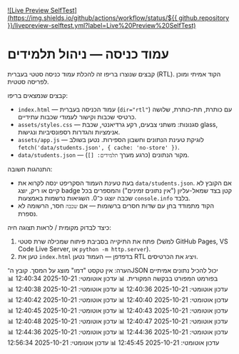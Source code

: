 [![Live Preview SelfTest](https://img.shields.io/github/actions/workflow/status/${{ github.repository }}/livepreview-selftest.yml?label=Live%20Preview%20SelfTest)](../../actions/workflows/livepreview-selftest.yml)

# עמוד כניסה — ניהול תלמידים

קבצים שנוצרו בריפו זה להכלת עמוד כניסה סטטי בעברית (RTL). הקוד אמיתי ומוכן לפריסה סטטית.

קבצים שנמצאים בריפו:

- `index.html` — עמוד הכניסה בעברית (`dir="rtl"`) עם כותרת, תת-כותרת, שלושה כרטיסי שכבות וקישור לעמודי שכבות עתידיים.
- `assets/styles.css` — סגנונות: משתני צבעים, רקע גרדיאנטי, שכבת glass, אנימציות והגדרות רספונסיביות ונגישות.
- `assets/app.js` — לוגיקת טעינת הנתונים וחשבון הספירות. נטען בשולב `fetch('data/students.json', { cache: 'no-store' })`.
- `data/students.json` — מקור הנתונים (כרגע מערך `תלמידים: []`).

התנהגות חשובה:

- בעת טעינת העמוד הסקריפט ינסה לקרוא את `data/students.json`. אם הקובץ לא קיים או ריק, יוצג badge קטן בצד שמאל-עליון ("אין נתונים זמינים") והמספרים בכל שכבה יוצגו כ־0. השגיאות נרשמות באמצעות `console.info` בלבד.
- הקוד מתמודד בחן עם שדות חסרים ברשומות — אם `שכבה` חסר, הרשומה לא נספרת.

כיצד לבדוק מקומית / לראות תצוגה חיה:

1. פתח את התיקייה בסביבת פיתוח שמכילה שרת סטטי (למשל GitHub Pages, VS Code Live Server, או `python -m http.server`).
2. טען את `index.html` בדפדפן — העמוד נטען RTL ויציג את הכרטיסים.

הערה: אין טקסט "דמו" מוצג על המסך. קובץ ה־JSON יכול להכיל נתונים אמיתיים בפורמט המפורט בבקשה המקורית.
📊 עדכון אוטומטי: 2025-10-21 12:40:34
📊 עדכון אוטומטי: 2025-10-21 12:40:36
📊 עדכון אוטומטי: 2025-10-21 12:40:38
📊 עדכון אוטומטי: 2025-10-21 12:40:40
📊 עדכון אוטומטי: 2025-10-21 12:40:42
📊 עדכון אוטומטי: 2025-10-21 12:40:43
📊 עדכון אוטומטי: 2025-10-21 12:40:45
📊 עדכון אוטומטי: 2025-10-21 12:40:47
📊 עדכון אוטומטי: 2025-10-21 12:40:48
📊 עדכון אוטומטי: 2025-10-21 12:44:36
📊 עדכון אוטומטי: 2025-10-21 12:44:36
📊 עדכון אוטומטי: 2025-10-21 12:45:45
📊 עדכון אוטומטי: 2025-10-21 12:56:34
